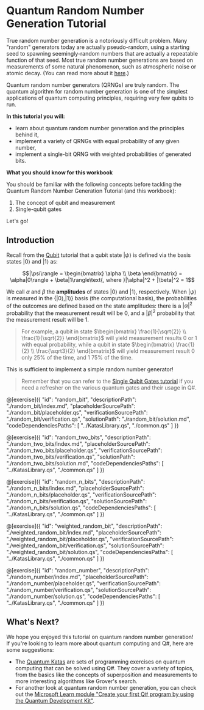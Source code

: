 # Quantum Random Number Generation Tutorial

True random number generation is a notoriously difficult problem. Many "random" generators today are actually pseudo-random, using a starting seed to spawning seemingly-random numbers that are actually a repeatable function of that seed. Most true random number generations are based on measurements of some natural phenomenon, such as atmospheric noise or atomic decay. 
(You can read more about it [here]( https://en.wikipedia.org/wiki/Random_number_generation).) 

Quantum random number generators (QRNGs) are truly random. The quantum algorithm for random number generation is one of the simplest applications of quantum computing principles, requiring very few qubits to run.

**In this tutorial you will:**
* learn about quantum random number generation and the principles behind it,
* implement a variety of QRNGs with equal probability of any given number,
* implement a single-bit QRNG with weighted probabilities of generated bits.

**What you should know for this workbook**

You should be familiar with the following concepts before tackling the Quantum Random Number Generation Tutorial (and this workbook):

1. The concept of qubit and measurement
2. Single-qubit gates

Let's go!

## Introduction

Recall from the [Qubit](../Qubit/Qubit.ipynb) tutorial that a qubit state $|\psi\rangle$ is defined via the basis states $|0\rangle$ and $|1\rangle$ as:

$$|\psi\rangle = \begin{bmatrix} \alpha \\ \beta \end{bmatrix} = \alpha|0\rangle + \beta|1\rangle\text{, where }|\alpha|^2 + |\beta|^2 = 1$$

We call $\alpha$ and $\beta$ the **amplitudes** of states $|0\rangle$ and $|1\rangle$, respectively. 
When $|\psi\rangle$ is measured in the $\{|0\rangle, |1\rangle\}$ basis (the computational basis), the probabilities of the outcomes are defined based on the state amplitudes: there is a $|\alpha|^2$ probability that the measurement result will be $0$, and a $|\beta|^2$ probability that the measurement result will be $1$.

> For example, a qubit in state $\begin{bmatrix} \frac{1}{\sqrt{2}} \\ \frac{1}{\sqrt{2}} \end{bmatrix}$ will yield measurement results $0$ or $1$ with equal probability, while a qubit in state $\begin{bmatrix} \frac{1}{2} \\ \frac{\sqrt3}{2} \end{bmatrix}$ will yield measurement result $0$ only 25% of the time, and $1$ 75% of the time.

This is sufficient to implement a simple random number generator!

> Remember that you can refer to the [Single Qubit Gates tutorial](../SingleQubitGates/SingleQubitGates.ipynb) if you need a refresher on the various quantum gates and their usage in Q#.

@[exercise]({
"id": "random_bit",
"descriptionPath": "./random_bit/index.md",
"placeholderSourcePath": "./random_bit/placeholder.qs",
"verificationSourcePath": "./random_bit/verification.qs",
"solutionPath": "./random_bit/solution.md",
"codeDependenciesPaths": [
"../KatasLibrary.qs",
"./common.qs"
]
})

@[exercise]({
"id": "random_two_bits",
"descriptionPath": "./random_two_bits/index.md",
"placeholderSourcePath": "./random_two_bits/placeholder.qs",
"verificationSourcePath": "./random_two_bits/verification.qs",
"solutionPath": "./random_two_bits/solution.md",
"codeDependenciesPaths": [
"../KatasLibrary.qs",
"./common.qs"
]
})

@[exercise]({
"id": "random_n_bits",
"descriptionPath": "./random_n_bits/index.md",
"placeholderSourcePath": "./random_n_bits/placeholder.qs",
"verificationSourcePath": "./random_n_bits/verification.qs",
"solutionSourcePath": "./random_n_bits/solution.qs",
"codeDependenciesPaths": [
"../KatasLibrary.qs",
"./common.qs"
]
})

@[exercise]({
"id": "weighted_random_bit",
"descriptionPath": "./weighted_random_bit/index.md",
"placeholderSourcePath": "./weighted_random_bit/placeholder.qs",
"verificationSourcePath": "./weighted_random_bit/verification.qs",
"solutionSourcePath": "./weighted_random_bit/solution.qs",
"codeDependenciesPaths": [
"../KatasLibrary.qs",
"./common.qs"
]
})

@[exercise]({
"id": "random_number",
"descriptionPath": "./random_number/index.md",
"placeholderSourcePath": "./random_number/placeholder.qs",
"verificationSourcePath": "./random_number/verification.qs",
"solutionSourcePath": "./random_number/solution.qs",
"codeDependenciesPaths": [
"../KatasLibrary.qs",
"./common.qs"
]
})

## What's Next?
We hope you enjoyed this tutorial on quantum random number generation! If you're looking to learn more about quantum computing and Q#, here are some suggestions:
* The [Quantum Katas](https://github.com/microsoft/QuantumKatas/) are sets of programming exercises on quantum computing that can be solved using Q#. They cover a variety of topics, from the basics like the concepts of superposition and measurements to more interesting algorithms like Grover's search.
* For another look at quantum random number generation, you can check out the [Microsoft Learn module "Create your first Q# program by using the Quantum Development Kit"](https://docs.microsoft.com/learn/modules/qsharp-create-first-quantum-development-kit/1-introduction).
